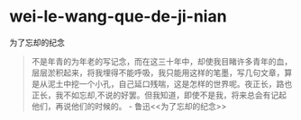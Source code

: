 # wei-le-wang-que-de-ji-nian
 为了忘却的纪念


> 不是年青的为年老的写记念，而在这三十年中，却使我目睹许多青年的血，层层淤积起来，将我埋得不能呼吸，我只能用这样的笔墨，写几句文章，算是从泥土中挖一个小孔，自己延口残喘，这是怎样的世界呢。夜正长，路也正长，我不如忘却,不说的好罢。但我知道，即使不是我，将来总会有记起他们，再说他们的时候的。 - 鲁迅<<为了忘却的纪念>>
